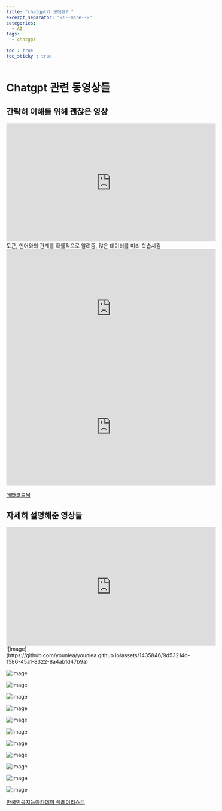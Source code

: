 ```yaml
---
title: "chatgpt가 모에요? "
excerpt_separator: "<!--more-->"
categories:
  - AI
tags:
  - chatgpt

toc : true
toc_sticky : true
---
```

# Chatgpt 관련 동영상들

## 간략히 이해를 위해 괜찮은 영상   
<iframe width="560" height="315" src="https://www.youtube.com/embed/hHvZ7Cka7v0" frameborder="0" allowfullscreen></iframe>   
토큰, 언어와의 관계를 확률적으로 알려줌, 많은 데이터를 미리 학습시킴   
<iframe width="560" height="315" src="https://www.youtube.com/embed/7ouYgzgrd_k" frameborder="0" allowfullscreen></iframe>   


<iframe width="560" height="315" src="https://www.youtube.com/embed/yux_9YJ9YcM" frameborder="0" allowfullscreen></iframe>   

[메타코드M](https://www.youtube.com/watch?v=hUziJWbXCAw&list=PL7SDcmtbDTTxses8I95r0CrG_e2KgR4od)   

## 자세히 설명해준 영상들
<iframe width="560" height="315" src="https://www.youtube.com/embed/vziygFrRlZ4" frameborder="0" allowfullscreen></iframe>   
![image](https://github.com/younlea/younlea.github.io/assets/1435846/9d53214d-1586-45a1-8322-8a4ab1d47b9a)     

![image](https://github.com/younlea/younlea.github.io/assets/1435846/219c21fd-d3a5-437e-ad45-6bf606a94880)   

![image](https://github.com/younlea/younlea.github.io/assets/1435846/ab02a4e7-c69c-4f10-9482-9dd3c5c20fa4)   

![image](https://github.com/younlea/younlea.github.io/assets/1435846/52fca284-7bf3-4ff7-abb2-ada3a1776a37)   

![image](https://github.com/younlea/younlea.github.io/assets/1435846/882f107b-33eb-42a7-8d47-fa755b3ee3f0)   

![image](https://github.com/younlea/younlea.github.io/assets/1435846/eb475272-e77b-4d13-897d-c8498dfb5bde)  

![image](https://github.com/younlea/younlea.github.io/assets/1435846/28ee027e-e415-41ee-9568-c521cb21100e)

![image](https://github.com/younlea/younlea.github.io/assets/1435846/ef6444b7-374d-40ee-8046-14bd803abd57)   

![image](https://github.com/younlea/younlea.github.io/assets/1435846/d89e938c-2687-4542-879f-13cb35d051f4)   

![image](https://github.com/younlea/younlea.github.io/assets/1435846/af84798d-d61e-4a5d-97e0-a4aa593c71d7)   

![image](https://github.com/younlea/younlea.github.io/assets/1435846/159d58f5-588f-4828-8f5c-caec0a8f8e17)   

![image](https://github.com/younlea/younlea.github.io/assets/1435846/77e54312-57ff-4be8-9797-1a7c5a7af9b2)   




[한국인공지능아카데미 플레이리스트](https://www.youtube.com/watch?v=vziygFrRlZ4&list=PLhZpGghaa_0QhRZBk6ALlTDM5MlM66Hqj&index=1)   
